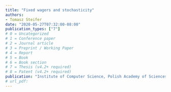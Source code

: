 ```yaml
---
title: "Fixed wagers and stochasticity"
authors:
- Tomasz Steifer
date: "2020-05-27T07:32:00-08:00"
publication_types: ["7"]
# 0 = Uncategorized
# 1 = Conference paper
# 2 = Journal article
# 3 = Preprint / Working Paper
# 4 = Report
# 5 = Book
# 6 = Book section
# 7 = Thesis (v4.2+ required)
# 8 = Patent (v4.2+ required)
publication: "Institute of Computer Science, Polish Academy of Sciences"
# url_pdf: 
---
```

